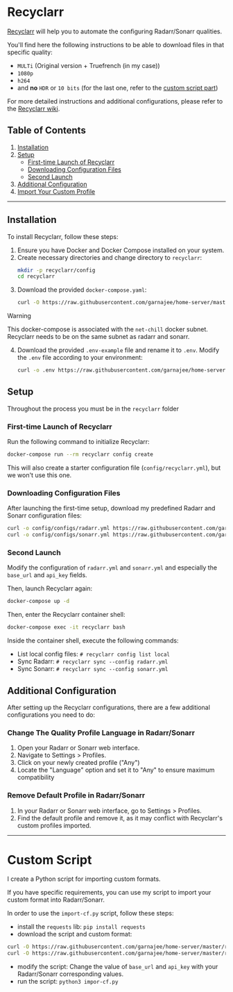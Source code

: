 # Recyclarr

[Recyclarr](https://github.com/recyclarr/recyclarr) will help you to automate the configuring Radarr/Sonarr qualities.

You'll find here the following instructions to be able to download files in that specific quality:

- `MULTi` (Original version + Truefrench (in my case))
- `1080p`
- `h264`
- and **no** `HDR` or `10 bits` (for the last one, refer to the [custom script part](#custom-script))

For more detailed instructions and additional configurations, please refer to the [Recyclarr wiki](https://recyclarr.dev/wiki/).

## Table of Contents

1. [Installation](#installation)
2. [Setup](#setup)
   - [First-time Launch of Recyclarr](#first-time-launch-of-recyclarr)
   - [Downloading Configuration Files](#downloading-configuration-files)
   - [Second Launch](#second-launch)
3. [Additional Configuration](#additional-configuration)
4. [Import Your Custom Profile](#custom-script)

---

## Installation

To install Recyclarr, follow these steps:

1. Ensure you have Docker and Docker Compose installed on your system.
2. Create necessary directories and change directory to `recyclarr`:
   ```bash
   mkdir -p recyclarr/config
   cd recyclarr
   ```
3. Download the provided `docker-compose.yaml`:
   ```bash
   curl -O https://raw.githubusercontent.com/garnajee/home-server/master/recyclarr-setup/docker-compose.yaml
   ```

> [!WARNING]
> This docker-compose is associated with the `net-chill` docker subnet. Recyclarr needs to be on the same subnet as radarr and sonarr.
4. Download the provided `.env-example` file and rename it to `.env`. Modify the `.env` file according to your environment:
   ```bash
   curl -o .env https://raw.githubusercontent.com/garnajee/home-server/master/recyclarr-setup/.env-example
   ```

## Setup

Throughout the process you must be in the `recyclarr` folder

### First-time Launch of Recyclarr

Run the following command to initialize Recyclarr:
```bash
docker-compose run --rm recyclarr config create
```

This will also create a starter configuration file (`config/recyclarr.yml`), but we won't use this one.

### Downloading Configuration Files

After launching the first-time setup, download my predefined Radarr and Sonarr configuration files:
```bash
curl -o config/configs/radarr.yml https://raw.githubusercontent.com/garnajee/home-server/master/recyclarr-setup/radarr.yml
curl -o config/configs/sonarr.yml https://raw.githubusercontent.com/garnajee/home-server/master/recyclarr-setup/sonarr.yml
```

### Second Launch

Modify the configuration of `radarr.yml` and `sonarr.yml` and especially the `base_url` and `api_key` fields.

Then, launch Recyclarr again:
```bash
docker-compose up -d
```
Then, enter the Recyclarr container shell:
```bash
docker-compose exec -it recyclarr bash
```

Inside the container shell, execute the following commands:

 - List local config files: `# recyclarr config list local`
 - Sync Radarr: `# recyclarr sync --config radarr.yml`
 - Sync Sonarr: `# recyclarr sync --config sonarr.yml`


## Additional Configuration

After setting up the Recyclarr configurations, there are a few additional configurations you need to do:

### Change The Quality Profile Language in Radarr/Sonarr

1. Open your Radarr or Sonarr web interface.
2. Navigate to Settings > Profiles.
3. Click on your newly created profile ("Any")
3. Locate the "Language" option and set it to "Any" to ensure maximum compatibility

### Remove Default Profile in Radarr/Sonarr

1. In your Radarr or Sonarr web interface, go to Settings > Profiles.
2. Find the default profile and remove it, as it may conflict with Recyclarr's custom profiles imported.

---

# Custom Script

I create a Python script for importing custom formats.

If you have specific requirements, you can use my script to import your custom format into Radarr/Sonarr.

In order to use the `import-cf.py` script, follow these steps:

- install the `requests` lib: `pip install requests`
- download the script and custom format:
```bash
curl -O https://raw.githubusercontent.com/garnajee/home-server/master/recyclarr-setup/10bits.json 
curl -O https://raw.githubusercontent.com/garnajee/home-server/master/recyclarr-setup/import-cf.py
```
- modify the script: Change the value of `base_url` and `api_key` with your Radarr/Sonarr corresponding values.
- run the script: `python3 impor-cf.py`

